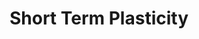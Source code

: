 ---
title: Short Term Plasticity
layout: default
grand_parent: Networks
parent: Synapses
has_children: false
nav_order: 80
---